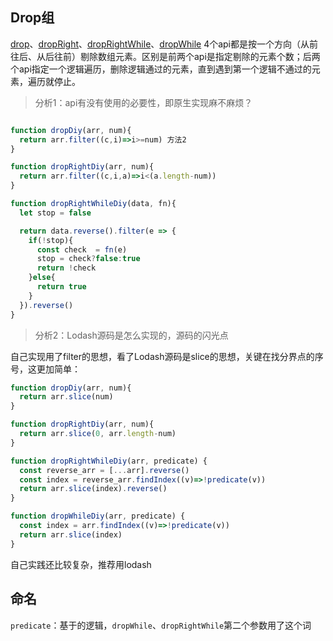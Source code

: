 ## Drop组

[drop](https://lodash.com/docs/4.17.15#drop)、[dropRight](https://lodash.com/docs/4.17.15#dropRight)、[dropRightWhile](https://lodash.com/docs/4.17.15#dropRightWhile)、[dropWhile](https://lodash.com/docs/4.17.15#dropWhile) 4个api都是按一个方向（从前往后、从后往前）剔除数组元素。区别是前两个api是指定剔除的元素个数；后两个api指定一个逻辑遍历，删除逻辑通过的元素，直到遇到第一个逻辑不通过的元素，遍历就停止。

> 分析1：api有没有使用的必要性，即原生实现麻不麻烦？

```javascript

function dropDiy(arr, num){
  return arr.filter((c,i)=>i>=num) 方法2
}

function dropRightDiy(arr, num){
  return arr.filter((c,i,a)=>i<(a.length-num))
}

function dropRightWhileDiy(data, fn){
  let stop = false

  return data.reverse().filter(e => {
    if(!stop){
      const check  = fn(e)
      stop = check?false:true
      return !check
    }else{
      return true
    }
  }).reverse()
}
```

> 分析2：Lodash源码是怎么实现的，源码的闪光点

自己实现用了filter的思想，看了Lodash源码是slice的思想，关键在找分界点的序号，这更加简单：

```javascript
function dropDiy(arr, num){
  return arr.slice(num)
}

function dropRightDiy(arr, num){
  return arr.slice(0, arr.length-num)
}

function dropRightWhileDiy(arr, predicate) {
  const reverse_arr = [...arr].reverse()
  const index = reverse_arr.findIndex((v)=>!predicate(v))
  return arr.slice(index).reverse()
}

function dropWhileDiy(arr, predicate) {
  const index = arr.findIndex((v)=>!predicate(v))
  return arr.slice(index)
}
```



自己实践还比较复杂，推荐用lodash

## 命名

`predicate`：基于的逻辑，`dropWhile`、`dropRightWhile`第二个参数用了这个词

